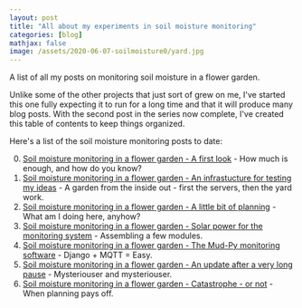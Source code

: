 ```yaml
---
layout: post
title: "All about my experiments in soil moisture monitoring"
categories: [blog]
mathjax: false
image: /assets/2020-06-07-soilmoisture0/yard.jpg
---
```

A list of all my posts on monitoring soil moisture in a flower garden.

Unlike some of the other projects that just sort of grew on me, I've started this one fully expecting it to run for a long time and that it will produce many blog posts.  With the second post in the series now complete, I've created this table of contents to keep things organized.

Here's a list of the soil moisture monitoring posts to date:

0. [Soil moisture monitoring in a flower garden - A first look](soilmoisture0) - How much is enough, and how do you know?
1. [Soil moisture monitoring in a flower garden - An infrastucture for testing my ideas](soilmoisture-1) - A garden from the inside out - first the servers, then the yard work.
2. [Soil moisture monitoring in a flower garden - A little bit of planning](soilmoisture-2) - What am I doing here, anyhow?
3. [Soil moisture monitoring in a flower garden - Solar power for the monitoring system](soilmoisture-3) - Assembling a few modules.
4. [Soil moisture monitoring in a flower garden - The Mud-Py monitoring software](soilmoisture-4) - Django + MQTT = Easy.
5. [Soil moisture monitoring in a flower garden - An update after a very long pause](soilmoisture-5) - Mysteriouser and mysteriouser.
6. [Soil moisture monitoring in a flower garden - Catastrophe - or not](soilmoisture-5) - When planning pays off.
